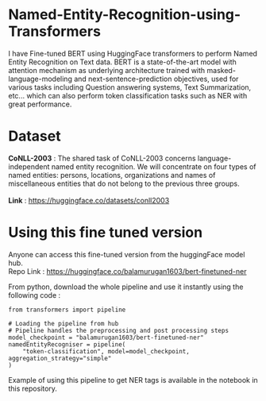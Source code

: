 # Named-Entity-Recognition-using-Transformers
I have Fine-tuned BERT using HuggingFace transformers to perform Named Entity Recognition on Text data. BERT is a state-of-the-art model with attention mechanism as underlying architecture trained with masked-language-modeling and next-sentence-prediction objectives, used for various tasks including Question answering systems, Text Summarization, etc... which can also perform token classification tasks such as NER with great performance.

# Dataset
**CoNLL-2003** :
The shared task of CoNLL-2003 concerns language-independent named entity recognition. We will concentrate on four types of named entities: persons, locations, organizations and names of miscellaneous entities that do not belong to the previous three groups.<br><br>
**Link** : https://huggingface.co/datasets/conll2003

# Using this fine tuned version
Anyone can access this fine-tuned version from the huggingFace model hub.<br>Repo Link : https://huggingface.co/balamurugan1603/bert-finetuned-ner

From python, download the whole pipeline and use it instantly using the following code :
```
from transformers import pipeline

# Loading the pipeline from hub
# Pipeline handles the preprocessing and post processing steps
model_checkpoint = "balamurugan1603/bert-finetuned-ner"
namedEntityRecogniser = pipeline(
    "token-classification", model=model_checkpoint, aggregation_strategy="simple"
)
```

Example of using this pipeline to get NER tags is available in the notebook in this repository.
